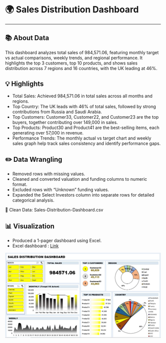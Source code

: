 # 🌍 Sales Distribution Dashboard


---

## 📚 About Data
This dashboard analyzes total sales of 984,571.06, featuring monthly target vs actual comparisons, weekly trends, and regional performance. It highlights the top 3 customers, top 10 products, and shows sales distribution across 7 regions and 16 countries, with the UK leading at 46%.

## 💡 Highlights

- Total Sales: Achieved 984,571.06 in total sales across all months and regions.
- Top Country: The UK leads with 46% of total sales, followed by strong contributions from Russia and Saudi Arabia.
- Top Customers: Customer33, Customer22, and Customer23 are the top buyers, together contributing over 149,000 in sales.
- Top Products: Product30 and Product41 are the best-selling items, each generating over 57,000 in revenue.
- Performance Trends: The monthly actual vs target chart and weekly sales graph help track sales consistency and identify performance gaps.

## ✏️ Data Wrangling
- Removed rows with missing values.
- Cleaned and converted valuation and funding columns to numeric format.
- Excluded rows with “Unknown” funding values.
- Expanded the Select Investors column into separate rows for detailed categorical analysis.

📍 Clean Data: Sales-Distribution-Dashboard.csv

## 📊 Visualization
- Produced a 1-pager dashboard using Excel.
- Excel dashboard : [Link](https://drive.google.com/uc?export=download&id=1gEr4nURQSIpoMSEEYyjrqmv_4Q6RnMyF)

![Sales Distribution Dashboard](./Sales-Distribution-Dashboard.JPG)
